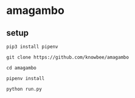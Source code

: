 # amagambo

## setup

```cli
pip3 install pipenv
```

```cli
git clone https://github.com/knowbee/amagambo
```

```cli
cd amagambo
```

```cli
pipenv install
```

```cli
python run.py
```
